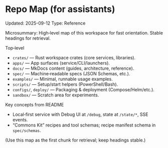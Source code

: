# Repo Map (for assistants)
Updated: 2025-09-12
Type: Reference

Microsummary: High‑level map of this workspace for fast orientation. Stable headings for retrieval.

Top‑level
- `crates/` — Rust workspace crates (core services, libraries).
- `apps/` — App surfaces (service/CLI/launchers).
- `docs/` — MkDocs content (guides, architecture, reference).
- `spec/` — Machine‑readable specs (JSON Schemas, etc.).
- `examples/` — Minimal, runnable usage examples.
- `scripts/` — Setup/start helpers (PowerShell/Bash).
- `configs/`, `deploy/` — Packaging & deployment (Compose/Helm/etc.).
- `sandbox/` — Scratch area for experiments.

Key concepts from README
- Local‑first service with Debug UI at `/debug`, state at `/state/*`, SSE events.
- “Commons Kit” recipes and tool schemas; recipe manifest schema in `spec/schemas`.

(Use this map as the first chunk for retrieval; keep headings stable.)

